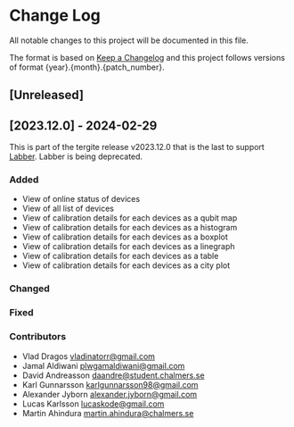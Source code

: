 # Change Log

All notable changes to this project will be documented in this file.

The format is based on [Keep a Changelog](http://keepachangelog.com/)
and this project follows versions of format {year}.{month}.{patch_number}.

## [Unreleased]

## [2023.12.0] - 2024-02-29

This is part of the tergite release v2023.12.0 that is the last to support [Labber](https://www.keysight.com/us/en/products/software/application-sw/labber-software.html).
Labber is being deprecated.

### Added

-   View of online status of devices
-   View of all list of devices
-   View of calibration details for each devices as a qubit map
-   View of calibration details for each devices as a histogram
-   View of calibration details for each devices as a boxplot
-   View of calibration details for each devices as a linegraph
-   View of calibration details for each devices as a table
-   View of calibration details for each devices as a city plot

### Changed

### Fixed

### Contributors

-   Vlad Dragos <vladinatorr@gmail.com>
-   Jamal Aldiwani <plwgamaldiwani@gmail.com>
-   David Andreasson <daandre@student.chalmers.se>
-   Karl Gunnarsson <karlgunnarsson98@gmail.com>
-   Alexander Jyborn <alexander.jyborn@gmail.com>
-   Lucas Karlsson <lucaskode@gmail.com>
-   Martin Ahindura <martin.ahindura@chalmers.se>

